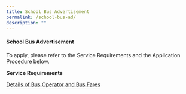 ```yaml
---
title: School Bus Advertisement
permalink: /school-bus-ad/
description: ""
---
```

#### School Bus Advertisement

To apply, please refer to the Service Requirements and the Application Procedure below.

**Service Requirements**

[Details of Bus Operator and Bus Fares](/files/scgps-school-bus-services.pdf)